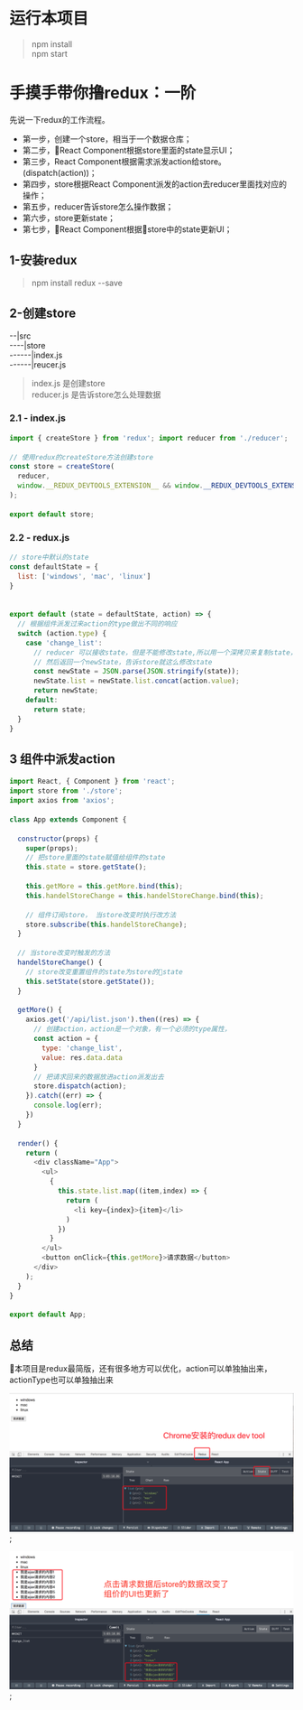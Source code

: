 
# 运行本项目
> npm install  
> npm start


# 手摸手带你撸redux：一阶
先说一下redux的工作流程。
- 第一步，创建一个store，相当于一个数据仓库；
- 第二步，React Component根据store里面的state显示UI；
- 第三步，React Component根据需求派发action给store。(dispatch(action))；
- 第四步，store根据React Component派发的action去reducer里面找对应的操作；
- 第五步，reducer告诉store怎么操作数据；
- 第六步，store更新state；
- 第七步，React Component根据store中的state更新UI；

## 1-安装redux
> npm install redux --save

## 2-创建store
--|src  
----|store  
------|index.js  
------|reucer.js

> index.js 是创建store  
> reducer.js 是告诉store怎么处理数据

### 2.1 - index.js
```js
import { createStore } from 'redux'; import reducer from './reducer';

// 使用redux的createStore方法创建store
const store = createStore(
  reducer,
  window.__REDUX_DEVTOOLS_EXTENSION__ && window.__REDUX_DEVTOOLS_EXTENSION__() // 这句话是让Chrome 的redux dev tools显示redux
);

export default store;

```

### 2.2 - redux.js
```js
// store中默认的state
const defaultState = {
  list: ['windows', 'mac', 'linux']
}


export default (state = defaultState, action) => {
  // 根据组件派发过来action的type做出不同的响应
  switch (action.type) {
    case 'change_list':
      // reducer 可以接收state，但是不能修改state,所以用一个深拷贝来复制state，
      // 然后返回一个newState，告诉store就这么修改state
      const newState = JSON.parse(JSON.stringify(state));
      newState.list = newState.list.concat(action.value);      
      return newState;
    default:
      return state;
  }
}
```

## 3 组件中派发action
```js
import React, { Component } from 'react';
import store from './store';
import axios from 'axios';

class App extends Component {

  constructor(props) {
    super(props);
    // 把store里面的state赋值给组件的state
    this.state = store.getState();

    this.getMore = this.getMore.bind(this);
    this.handelStoreChange = this.handelStoreChange.bind(this);

    // 组件订阅store， 当store改变时执行改方法
    store.subscribe(this.handelStoreChange);
  }

  // 当store改变时触发的方法
  handelStoreChange() {
    // store改变重置组件的state为store的state
    this.setState(store.getState());
  }

  getMore() {
    axios.get('/api/list.json').then((res) => {
      // 创建action，action是一个对象，有一个必须的type属性，
      const action = {
        type: 'change_list',
        value: res.data.data
      }
      // 把请求回来的数据放进action派发出去
      store.dispatch(action);
    }).catch((err) => {
      console.log(err);
    })
  }
  
  render() {
    return (
      <div className="App">
        <ul>
          {
            this.state.list.map((item,index) => {
              return (
                <li key={index}>{item}</li>
              )
            })
          }
        </ul>
        <button onClick={this.getMore}>请求数据</button>
      </div>
    );
  }
}

export default App;

```

## 总结
本项目是redux最简版，还有很多地方可以优化，action可以单独抽出来，actionType也可以单独抽出来

![avatar](./pic/redux1.png);

![avatar](./pic/redux2.png);
